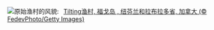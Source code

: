 ![](https://www.bing.com/th?id=OHR.CanadaDayFogo_ZH-CN2593963748_UHD.jpg&w=1000)原始渔村的风貌:&nbsp;&ensp;[Tilting渔村, 福戈岛 , 纽芬兰和拉布拉多省, 加拿大 (© FedevPhoto/Getty Images)](https://www.bing.com/th?id=OHR.CanadaDayFogo_ZH-CN2593963748_UHD.jpg)
<br><br/>
